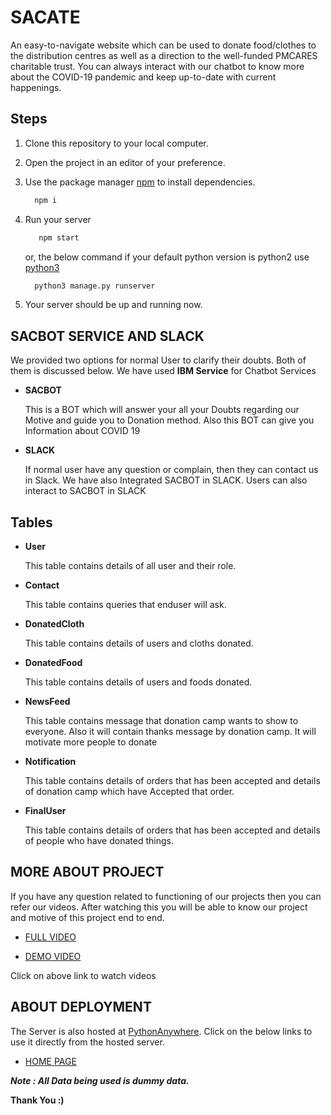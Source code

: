 # SACATE

An easy-to-navigate website which can be used to donate food/clothes to the distribution centres as well as a direction to the well-funded PMCARES charitable trust. You can always interact with our chatbot to know more about the COVID-19 pandemic and keep up-to-date with current happenings.

## Steps

1. Clone this repository to your local computer.

2. Open the project in an editor of your preference.

3. Use the package manager [npm](https://pip.pypa.io/en/stable/) to install dependencies.

    ```bash
      npm i
    ```

4. Run your server

    ```bash
       npm start
    ```

    or, the below command if your default python version is python2 use [python3](https://www.python.org/downloads/)

    ```bash
      python3 manage.py runserver
    ```

5. Your server should be up and running now.

## SACBOT SERVICE AND SLACK

We provided two options for normal User to clarify their doubts. Both of them is discussed below. We have used **IBM Service** for Chatbot Services

-   **SACBOT**

    This is a BOT which will answer your all your Doubts regarding our Motive and guide you to Donation method. Also this BOT can give you Information about COVID 19

-   **SLACK**

    If normal user have any question or complain, then they can contact us in Slack. We have also Integrated SACBOT in SLACK. Users can also interact to SACBOT in SLACK

## Tables

-   **User**

    This table contains details of all user and their role.

-   **Contact**

    This table contains queries that enduser will ask.

-   **DonatedCloth**

    This table contains details of users and cloths donated.

-   **DonatedFood**

    This table contains details of users and foods donated.

-   **NewsFeed**

    This table contains message that donation camp wants to show to everyone. Also it will contain thanks message by donation camp. It will motivate more people to donate

-   **Notification**

    This table contains details of orders that has been accepted and details of donation camp which have Accepted that order.

-   **FinalUser**

    This table contains details of orders that has been accepted and details of people who have donated things.

## MORE ABOUT PROJECT

If you have any question related to functioning of our projects then you can refer our videos. After watching this you will be able to know our project and motive of this project end to end.

-   [FULL VIDEO](https://www.youtube.com/watch?v=Uw8CBWR785Y&feature=youtu.be)

-   [DEMO VIDEO](https://www.youtube.com/watch?v=A2BVjDvugpw)

Click on above link to watch videos

## ABOUT DEPLOYMENT

The Server is also hosted at [PythonAnywhere](https://www.pythonanywhere.com/). Click on the below links to use it directly from the hosted server.

-   [HOME PAGE](http://sac.pythonanywhere.com/)

**_Note : All Data being used is dummy data._**

**Thank You :)**
